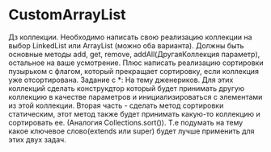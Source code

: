 # CustomArrayList

Дз коллекции.
Необходимо написать свою реализацию коллекции на выбор LinkedList или ArrayList (можно оба варианта). 
Должны быть основные методы add, get, remove, addAll(ДругаяКоллекция параметр), остальное на ваше усмотрение.
Плюс написать реализацию сортировки пузырьком с флагом, который прекращает сортировку, если коллекция уже отсортирована.
Задание с *: На тему дженериков. Для этих коллекций сделать конструкдтор который будет принимать другую коллекцию в качестве параметров и инициализироваться с элементами из этой коллекции. Вторая часть - сделать метод сортировки статическим, этот метод также будет принимать какую-то коллекцию и сортировать ее. (Аналогия Collections.sort()). Т.е подумать на тему какое ключевое слово(extends или super) будет лучше применить для этих двух задач.

